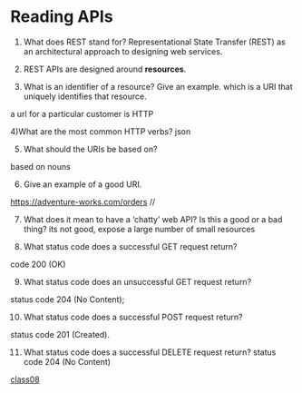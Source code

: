 # Reading APIs


1) What does REST stand for?
Representational State Transfer (REST) as an architectural approach to designing web services. 

2) REST APIs are designed around  __resources__.

3) What is an identifier of a resource? Give an example.
which is a URI that uniquely identifies that resource.

a url for a particular customer is HTTP

4)What are the most common HTTP verbs?
json

5) What should the URIs be based on?

based on nouns


6) Give an example of a good URI.

https://adventure-works.com/orders //

7) What does it mean to have a ‘chatty’ web API? Is this a good or a bad thing?
its not good, expose a large number of small resources


8) What status code does a successful GET request return?

code 200 (OK)

9) What status code does an unsuccessful GET request return?

status code 204 (No Content);

10) What status code does a successful POST request return?

status code 201 (Created). 

11) What status code does a successful DELETE request return?
 status code 204 (No Content)


 [class08](301/reading/class08.md)